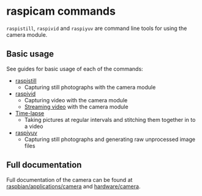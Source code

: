 # raspicam commands

`raspistill`, `raspivid` and `raspiyuv` are command line tools for using the camera module.

## Basic usage

See guides for basic usage of each of the commands:

- [raspistill](raspistill.md)
    - Capturing still photographs with the camera module
- [raspivid](raspivid.md)
    - Capturing video with the camera module
    - [Streaming video](streaming/README.md) with the camera module
- [Time-lapse](timelapse.md)
    - Taking pictures at regular intervals and stitching them together in to a video
- [raspiyuv](raspiyuv.md)
    - Capturing still photographs and generating raw unprocessed image files

## Full documentation

Full documentation of the camera can be found at [raspbian/applications/camera](../../../raspbian/applications/camera.md) and [hardware/camera](../../../hardware/camera.md).
